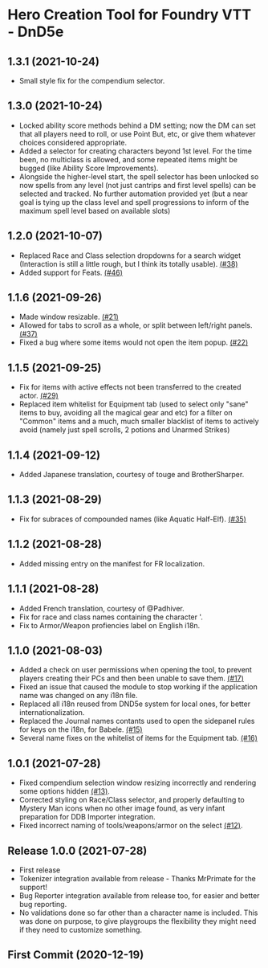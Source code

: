 # Hero Creation Tool for Foundry VTT - DnD5e

## 1.3.1 (2021-10-24)
- Small style fix for the compendium selector.

## 1.3.0 (2021-10-24)
- Locked ability score methods behind a DM setting; now the DM can set that all players need to roll, or use Point But, etc, or give them whatever choices considered appropriate.
- Added a selector for creating characters beyond 1st level. For the time been, no multiclass is allowed, and some repeated items might be bugged (like Ability Score Improvements).
- Alongside the higher-level start, the spell selector has been unlocked so now spells from any level (not just cantrips and first level spells) can be selected and tracked. No further automation provided yet (but a near goal is tying up the class level and spell progressions to inform of the maximum spell level based on available slots)

## 1.2.0 (2021-10-07)
- Replaced Race and Class selection dropdowns for a search widget (Interaction is still a little rough, but I think its totally usable). [(#38)](https://github.com/HeroCreationLab/hero-creation-tool/issues/38)
- Added support for Feats. [(#46)](https://github.com/HeroCreationLab/hero-creation-tool/issues/46)

## 1.1.6 (2021-09-26)
- Made window resizable. [(#21)](https://github.com/HeroCreationLab/hero-creation-tool/issues/21)
- Allowed for tabs to scroll as a whole, or split between left/right panels. [(#37)](https://github.com/HeroCreationLab/hero-creation-tool/issues/37)
- Fixed a bug where some items would not open the item popup. [(#22)](https://github.com/HeroCreationLab/hero-creation-tool/issues/22)

## 1.1.5 (2021-09-25)
- Fix for items with active effects not been transferred to the created actor. [(#29)](https://github.com/HeroCreationLab/hero-creation-tool/issues/29)
- Replaced item whitelist for Equipment tab (used to select only "sane" items to buy, avoiding all the magical gear and etc) for a filter on "Common" items and a much, much smaller blacklist of items to actively avoid (namely just spell scrolls, 2 potions and Unarmed Strikes)

## 1.1.4 (2021-09-12)
- Added Japanese translation, courtesy of touge and BrotherSharper.

## 1.1.3 (2021-08-29)
- Fix for subraces of compounded names (like Aquatic Half-Elf). [(#35)](https://github.com/HeroCreationLab/hero-creation-tool/issues/35)

## 1.1.2 (2021-08-28)
- Added missing entry on the manifest for FR localization.

## 1.1.1 (2021-08-28)
- Added French translation, courtesy of @Padhiver.
- Fix for race and class names containing the character '.
- Fix to Armor/Weapon profiencies label on English i18n.

## 1.1.0 (2021-08-03)
- Added a check on user permissions when opening the tool, to prevent players creating their PCs and then been unable to save them. [(#17)](https://github.com/HeroCreationLab/hero-creation-tool/issues/17)
- Fixed an issue that caused the module to stop working if the application name was changed on any i18n file.
- Replaced all i18n reused from DND5e system for local ones, for better internationalization.
- Replaced the Journal names contants used to open the sidepanel rules for keys on the i18n, for Babele. [(#15)](https://github.com/HeroCreationLab/hero-creation-tool/issues/15)
- Several name fixes on the whitelist of items for the Equipment tab. [(#16)](https://github.com/HeroCreationLab/hero-creation-tool/issues/16)

## 1.0.1 (2021-07-28)
- Fixed compendium selection window resizing incorrectly and rendering some options hidden [(#13)](https://github.com/HeroCreationLab/hero-creation-tool/issues/13).
- Corrected styling on Race/Class selector, and properly defaulting to Mystery Man icons when no other image found, as very infant preparation for DDB Importer integration.
- Fixed incorrect naming of tools/weapons/armor on the select [(#12)](https://github.com/HeroCreationLab/hero-creation-tool/issues/12).

## Release 1.0.0 (2021-07-28)
- First release
- Tokenizer integration available from release - Thanks MrPrimate for the support!
- Bug Reporter integration available from release too, for easier and better bug reporting.
- No validations done so far other than a character name is included. This was done on purpose, to give playgroups the flexibility they might need if they need to customize something.

## First Commit (2020-12-19)
